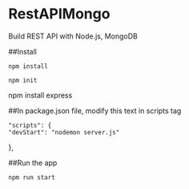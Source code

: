 # RestAPIMongo

Build REST API with Node.js, MongoDB


##Install

	npm install               

	npm init

  npm install express

##In package.json file, modify this text in scripts tag

	"scripts": {
    "devStart": "nodemon server.js"
  },


##Run the app

	npm run start

